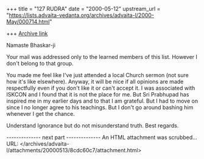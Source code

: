 +++
title = "127 RUDRA"
date = "2000-05-12"
upstream_url = "https://lists.advaita-vedanta.org/archives/advaita-l/2000-May/000714.html"

+++
[Archive link](https://lists.advaita-vedanta.org/archives/advaita-l/2000-May/000714.html)

Namaste Bhaskar-ji

Your mail was addressed only to the learned members of this list.  However I don't belong to that group.  

You made me feel like I've just attended a local Church sermon (not sure how it's like elsewhere).  Anyway, it will be nice if all opinions are made respectfully even if you don't like it or can't accept it.  I was associated with ISKCON and I found that it is not the place for me.  But Sri Prabhupad has inspired me in my earlier days and to that I am grateful.  But I had to move on since I no longer agree to his teachings.  But I don't go around bashing him whenever I get the chance.  

Understand Ignorance but do not misunderstand truth.  Best regards.  

-------------- next part --------------
An HTML attachment was scrubbed...
URL: </archives/advaita-l/attachments/20000513/8cdc60c7/attachment.html>
